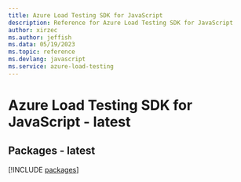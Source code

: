 ```yaml
---
title: Azure Load Testing SDK for JavaScript
description: Reference for Azure Load Testing SDK for JavaScript
author: xirzec
ms.author: jeffish
ms.data: 05/19/2023
ms.topic: reference
ms.devlang: javascript
ms.service: azure-load-testing
---
```

# Azure Load Testing SDK for JavaScript - latest
## Packages - latest
[!INCLUDE [packages](load-testing-index.md)]